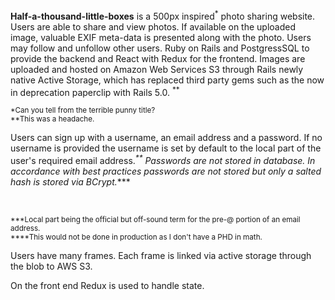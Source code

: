 
**Half-a-thousand-little-boxes** is a 500px inspired<sup>*</sup> photo sharing website. Users are able to share and view photos. If available on the uploaded image, valuable EXIF meta-data is presented along with the photo. Users may follow and unfollow other users. Ruby on Rails and PostgressSQL to provide the backend and React with Redux for the frontend. Images are uploaded and hosted on Amazon Web Services S3 through Rails newly native Active Storage, which has replaced third party gems such as the now in deprecation paperclip with Rails 5.0. <sup>**</sup>

<sup>*Can you tell from the terrible punny title?</sup>
<br/>
<sup>**This was a headache.</sup>

Users can sign up with a username, an email address and a password. If no username is provided the username is set by default to the local part of the user's required email address.<sup>*\*\*</sup> Passwords are not stored in database. In accordance with best practices passwords are not stored but only a salted hash is stored via BCrypt.<sup>*\*\*\*</sup>

<br/>
  
<sup>***Local part being the official but off-sound term for the pre-@ portion of an email address.</sup>
<br/>
<sup>****This would not be done in production as I don't have a PHD in math. </sup>

Users have many frames. Each frame is linked via active storage through the blob to AWS S3.

On the front end Redux is used to handle state. 

